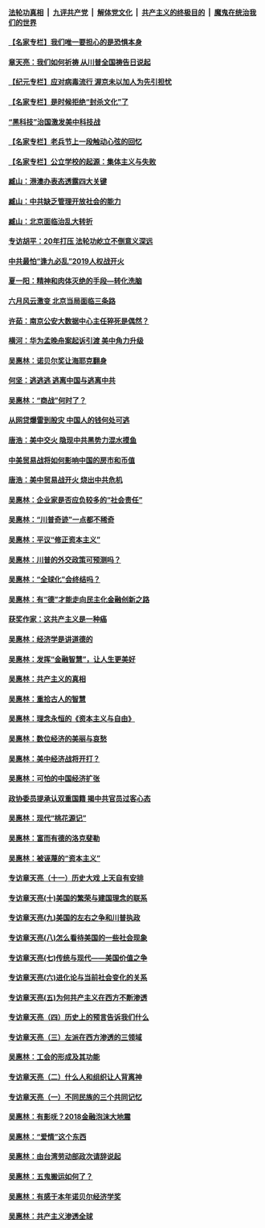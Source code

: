 ####  [法轮功真相](../../../../basic/blob/master/README.md?t=05022001) &nbsp;|&nbsp; [九评共产党](../../../../9ping.md/blob/master/README.md?t=05022001) &nbsp;|&nbsp; [解体党文化](../../../../jtdwh.md/blob/master/README.md?t=05022001)  &nbsp;|&nbsp; [共产主义的终极目的](../../../../gczydzjmd.md/blob/master/README.md?t=05022001) &nbsp;|&nbsp; [魔鬼在统治我们的世界](../../../../mgztzwmdsj.md/blob/master/README.md?t=05022001) 

#### [【名家专栏】我们唯一要担心的是恐惧本身](../pages/nsc423/n12073492.md?t=05022001) 

#### [章天亮：我们如何祈祷 从川普全国祷告日说起](../pages/nsc423/n11944627.md?t=05022001) 

#### [【纪元专栏】应对病毒流行 渥京未以加人为先引担忧](../pages/nsc423/n11875714.md?t=05022001) 

#### [【名家专栏】是时候拒绝“封杀文化”了](../pages/nsc423/n11814093.md?t=05022001) 

#### [“黑科技”治国激发美中科技战](../pages/nsc423/n11638056.md?t=05022001) 

#### [【名家专栏】老兵节上一段触动心弦的回忆](../pages/nsc423/n11646016.md?t=05022001) 

#### [【名家专栏】公立学校的起源：集体主义与失败](../pages/nsc423/n11601833.md?t=05022001) 

#### [臧山：港澳办表态透露四大关键](../pages/nsc423/n11421628.md?t=05022001) 

#### [臧山：中共缺乏管理开放社会的能力](../pages/nsc423/n11407457.md?t=05022001) 

#### [臧山：北京面临治乱大转折](../pages/nsc423/n11406895.md?t=05022001) 

#### [专访胡平：20年打压 法轮功屹立不倒意义深远](../pages/nsc423/n11398800.md?t=05022001) 

#### [中共最怕“逢九必乱”2019人权战开火](../pages/nsc423/n11385248.md?t=05022001) 

#### [夏一阳：精神和肉体灭绝的手段—转化洗脑](../pages/nsc423/n11368250.md?t=05022001) 

#### [六月风云激变 北京当局面临三条路](../pages/nsc423/n11313668.md?t=05022001) 

#### [许茹：南京公安大数据中心主任猝死是偶然？](../pages/nsc423/n11064744.md?t=05022001) 

#### [横河：华为孟晚舟案起诉引渡 美中角力升级](../pages/nsc423/n11027230.md?t=05022001) 

#### [吴惠林：诺贝尔奖让海耶克翻身](../pages/nsc423/n10890049.md?t=05022001) 

#### [何坚：逃逃逃 逃离中国与逃离中共](../pages/nsc423/n10592891.md?t=05022001) 

#### [吴惠林：“商战”何时了？](../pages/nsc423/n10573558.md?t=05022001) 

#### [从网贷爆雷到股灾 中国人的钱何处可逃](../pages/nsc423/n10572800.md?t=05022001) 

#### [唐浩：美中交火 隐现中共黑势力混水摸鱼](../pages/nsc423/n10544040.md?t=05022001) 

#### [中美贸易战将如何影响中国的房市和币值](../pages/nsc423/n10543697.md?t=05022001) 

#### [唐浩：美中贸易战开火 烧出中共危机](../pages/nsc423/n10540126.md?t=05022001) 

#### [吴惠林：企业家是否应负较多的“社会责任”](../pages/nsc423/n10535022.md?t=05022001) 

#### [吴惠林：“川普奇迹”一点都不稀奇](../pages/nsc423/n10512808.md?t=05022001) 

#### [吴惠林：平议“修正资本主义”](../pages/nsc423/n10495724.md?t=05022001) 

#### [吴惠林：川普的外交政策可预测吗？](../pages/nsc423/n10462387.md?t=05022001) 

#### [吴惠林：“全球化”会终结吗？](../pages/nsc423/n10452838.md?t=05022001) 

#### [吴惠林：有“德”才能走向民主化金融创新之路](../pages/nsc423/n10432292.md?t=05022001) 

#### [获奖作家：这共产主义是一种癌](../pages/nsc423/n10431541.md?t=05022001) 

#### [吴惠林：经济学是讲道德的](../pages/nsc423/n10398014.md?t=05022001) 

#### [吴惠林：发挥“金融智慧”，让人生更美好](../pages/nsc423/n10375019.md?t=05022001) 

#### [吴惠林：共产主义的真相](../pages/nsc423/n10351394.md?t=05022001) 

#### [吴惠林：重拾古人的智慧](../pages/nsc423/n10337691.md?t=05022001) 

#### [吴惠林：理念永恒的《资本主义与自由》](../pages/nsc423/n10316274.md?t=05022001) 

#### [吴惠林：数位经济的美丽与哀愁](../pages/nsc423/n10292946.md?t=05022001) 

#### [吴惠林：美中经济战将开打？](../pages/nsc423/n10258825.md?t=05022001) 

#### [吴惠林：可怕的中国经济扩张](../pages/nsc423/n10219147.md?t=05022001) 

#### [政协委员提承认双重国籍 揭中共官员过客心态](../pages/nsc423/n10208809.md?t=05022001) 

#### [吴惠林：现代“桃花源记”](../pages/nsc423/n10185234.md?t=05022001) 

#### [吴惠林：富而有德的洛克斐勒](../pages/nsc423/n10142264.md?t=05022001) 

#### [吴惠林：被诬蔑的“资本主义”](../pages/nsc423/n10124816.md?t=05022001) 

#### [专访章天亮（十一）历史大戏 上天自有安排](../pages/nsc423/n10094905.md?t=05022001) 

#### [专访章天亮(十)美国的繁荣与建国理念的联系](../pages/nsc423/n10094899.md?t=05022001) 

#### [专访章天亮(九)美国的左右之争和川普执政](../pages/nsc423/n10094889.md?t=05022001) 

#### [专访章天亮(八)怎么看待美国的一些社会现象](../pages/nsc423/n10094857.md?t=05022001) 

#### [专访章天亮(七)传统与现代——美国价值之争](../pages/nsc423/n10093140.md?t=05022001) 

#### [专访章天亮(六)进化论与当前社会变化的关系](../pages/nsc423/n10092036.md?t=05022001) 

#### [专访章天亮(五)为何共产主义在西方不断渗透](../pages/nsc423/n10083620.md?t=05022001) 

#### [专访章天亮（四）历史上的预言告诉我们什么](../pages/nsc423/n10083606.md?t=05022001) 

#### [专访章天亮（三）左派在西方渗透的三领域](../pages/nsc423/n10081115.md?t=05022001) 

#### [吴惠林：工会的形成及其功能](../pages/nsc423/n10080633.md?t=05022001) 

#### [专访章天亮（二）什么人和组织让人背离神](../pages/nsc423/n10076637.md?t=05022001) 

#### [专访章天亮（一）不同民族的三个共同记忆](../pages/nsc423/n10074188.md?t=05022001) 

#### [吴惠林：有影呒？2018金融泡沫大地震](../pages/nsc423/n10040534.md?t=05022001) 

#### [吴惠林：“爱情”这个东西](../pages/nsc423/n10019423.md?t=05022001) 

#### [吴惠林：由台湾劳动部政次请辞说起](../pages/nsc423/n9979679.md?t=05022001) 

#### [吴惠林：五鬼搬运如何了？](../pages/nsc423/n9925338.md?t=05022001) 

#### [吴惠林：有感于本年诺贝尔经济学奖](../pages/nsc423/n9871883.md?t=05022001) 

#### [吴惠林：共产主义渗透全球](../pages/nsc423/n9812748.md?t=05022001) 

